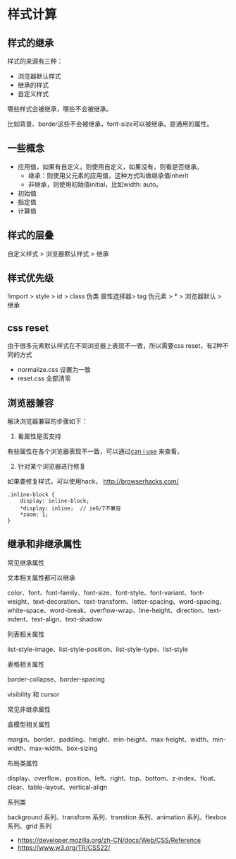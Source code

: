 # 样式计算

## 样式的继承

样式的来源有三种：

- 浏览器默认样式
- 继承的样式
- 自定义样式

哪些样式会被继承，哪些不会被继承。

比如背景、border这些不会被继承，font-size可以被继承。是通用的属性。

## 一些概念

- 应用值，如果有自定义，则使用自定义，如果没有，则看是否继承。
    - 继承：则使用父元素的应用值，这种方式叫做继承值inherit
    - 非继承，则使用初始值initial，比如width: auto。
- 初始值
- 指定值
- 计算值

## 样式的层叠

自定义样式 > 浏览器默认样式 > 继承

## 样式优先级

!import > style > id > class 伪类 属性选择器> tag 伪元素 > * > 浏览器默认 > 继承

## css reset

由于很多元素默认样式在不同浏览器上表现不一致，所以需要css reset，有2种不同的方式
- normalize.css 设置为一致
- reset.css 全部清零


## 浏览器兼容

解决浏览器兼容的步骤如下：

1. 看属性是否支持

有些属性在各个浏览器表现不一致，可以通过[can i use](https://caniuse.com/#index) 来查看。

2. 针对某个浏览器进行修复

如果要修复样式，可以使用hack， http://browserhacks.com/

```
.inline-block {
    display: inline-block;
    *display: inline;  // ie6/7不兼容
    *zoom: 1;
}
```

## 继承和非继承属性

常见继承属性

文本相关属性都可以继承

color、font、font-family、font-size、font-style、font-variant、font-weight、text-decoration、text-transform、letter-spacing、word-spacing、white-space、word-break、overflow-wrap、line-height、direction、text-indent、text-align、text-shadow

列表相关属性

list-style-image、list-style-position、list-style-type、list-style

表格相关属性

border-collapse、border-spacing

visibility 和 cursor

常见非继承属性

盒模型相关属性

margin、border、padding、height、min-height、max-height、width、min-width、max-width、box-sizing

布局类属性

display、overflow、position、left、right、top、bottom、z-index、float、clear、table-layout、vertical-align

系列类

background 系列、transform 系列、transtion 系列、animation 系列、flexbox 系列、grid 系列

- https://developer.mozilla.org/zh-CN/docs/Web/CSS/Reference
- https://www.w3.org/TR/CSS22/


























